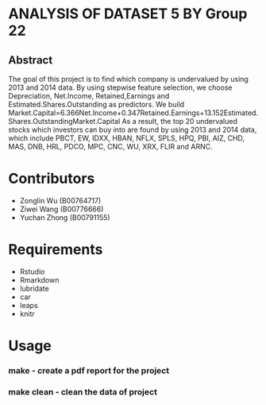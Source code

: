 # ANALYSIS OF DATASET 5 BY Group 22

## Abstract

The goal of this project is to find which company is undervalued by using 2013 and 2014 data. By using stepwise feature selection, we choose Depreciation, Net.Income, Retained,Earnings and Estimated.Shares.Outstanding as predictors. We build Market.Capital=6.366Net.Income+0.347Retained.Earnings+13.152Estimated.Shares.OutstandingMarket.Capital
As a result, the top 20 undervalued stocks which investors can buy into are found by using 2013 and 2014 data, which include PBCT, EW, IDXX, HBAN, NFLX, SPLS, HPQ, PBI, AIZ, CHD, MAS, DNB, HRL, PDCO, MPC, CNC, WU, XRX, FLIR and ARNC.

# Contributors 
  - Zonglin Wu (B00764717)      
  - Ziwei Wang (B00776666)
  - Yuchan Zhong (B00791155)


# Requirements
  - Rstudio
  - Rmarkdown
  - lubridate
  - car
  - leaps
  - knitr
  
# Usage
  ### make - create a pdf report for the project
  ### make clean - clean the data of project
